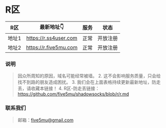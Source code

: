 # R区

| R区 | 最新地址👇 | 服务 | 状态 |
| :----: | :----: | :----: | :----: |
| 地址1 | https://r.ss4user.com | 正常 | 开放注册 | 
| 地址2 | https://r.five5mu.com | 正常 | 开放注册 | 

### 说明
> 因众所周知的原因，域名可能经常被墙。
> 2. 这不会影响服务质量，只会给找不到路的朋友造成困扰。
> 3. 我们会在上面表格持续更新最新地址，防走丢，请收藏本链接！
> 4. R区-防走丢链接：https://github.com/five5mu/shadowsocks/blob/r/r.md

### 联系我们
> 邮箱：five5mu@gmail.com
